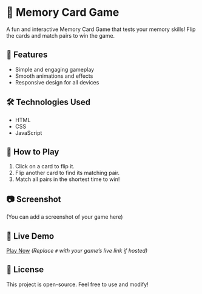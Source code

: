 # 🎴 Memory Card Game

A fun and interactive Memory Card Game that tests your memory skills! Flip the cards and match pairs to win the game. 

## 🚀 Features
- Simple and engaging gameplay  
- Smooth animations and effects  
- Responsive design for all devices  

## 🛠️ Technologies Used
- HTML  
- CSS  
- JavaScript  

## 📌 How to Play
1. Click on a card to flip it.  
2. Flip another card to find its matching pair.  
3. Match all pairs in the shortest time to win!  

## 📷 Screenshot  
(You can add a screenshot of your game here)  

## 🔗 Live Demo  
[Play Now](#) *(Replace `#` with your game’s live link if hosted)*  

## 📜 License  
This project is open-source. Feel free to use and modify!  

